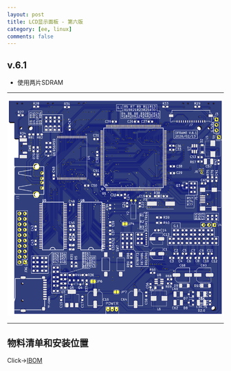 ```yaml
---
layout: post
title: LCD显示面板 - 第六版
category: [ee, linux]
comments: false
---
```


## v.6.1

* 使用两片SDRAM

---

![w800](/images/DFRAME-V.6.1.png)

---

## 物料清单和安装位置
Click->[IBOM](/static/KiCAD-20200223-dframe/bom/ibom/html)

